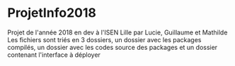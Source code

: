# ProjetInfo2018
Projet de l'année 2018 en dev à l'ISEN Lille par Lucie, Guillaume et Mathilde
Les fichiers sont triés en 3 dossiers, un dossier avec les packages compilés, un dossier avec les codes source des packages et un dossier contenant l'interface à déployer
